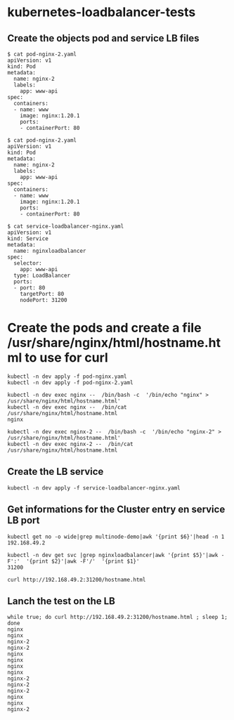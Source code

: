 # kubernetes-loadbalancer-tests

## Create the objects pod and service LB files
```
$ cat pod-nginx-2.yaml
apiVersion: v1
kind: Pod
metadata:
  name: nginx-2
  labels:
    app: www-api
spec:
  containers:
  - name: www
    image: nginx:1.20.1
    ports:
    - containerPort: 80

$ cat pod-nginx-2.yaml
apiVersion: v1
kind: Pod
metadata:
  name: nginx-2
  labels:
    app: www-api
spec:
  containers:
  - name: www
    image: nginx:1.20.1
    ports:
    - containerPort: 80

$ cat service-loadbalancer-nginx.yaml
apiVersion: v1
kind: Service
metadata:
  name: nginxloadbalancer
spec:
  selector:
    app: www-api
  type: LoadBalancer
  ports:
  - port: 80
    targetPort: 80
    nodePort: 31200

```

# Create the pods and create a file /usr/share/nginx/html/hostname.html to use for curl
```
kubectl -n dev apply -f pod-nginx.yaml 
kubectl -n dev apply -f pod-nginx-2.yaml  

kubectl -n dev exec nginx --  /bin/bash -c  '/bin/echo "nginx" >  /usr/share/nginx/html/hostname.html'
kubectl -n dev exec nginx --  /bin/cat /usr/share/nginx/html/hostname.html
nginx

kubectl -n dev exec nginx-2 --  /bin/bash -c  '/bin/echo "nginx-2" >  /usr/share/nginx/html/hostname.html'
kubectl -n dev exec nginx-2 --  /bin/cat /usr/share/nginx/html/hostname.html
```

## Create the LB service
```
kubectl -n dev apply -f service-loadbalancer-nginx.yaml
```

## Get informations for the Cluster entry en service LB port
```
kubectl get no -o wide|grep multinode-demo|awk '{print $6}'|head -n 1
192.168.49.2

kubectl -n dev get svc |grep nginxloadbalancer|awk '{print $5}'|awk -F':'  '{print $2}'|awk -F'/'  '{print $1}'
31200

curl http://192.168.49.2:31200/hostname.html
```

## Lanch the test on the LB
```
while true; do curl http://192.168.49.2:31200/hostname.html ; sleep 1; done
nginx
nginx
nginx-2
nginx-2
nginx
nginx
nginx
nginx
nginx-2
nginx-2
nginx-2
nginx
nginx
nginx-2
```
